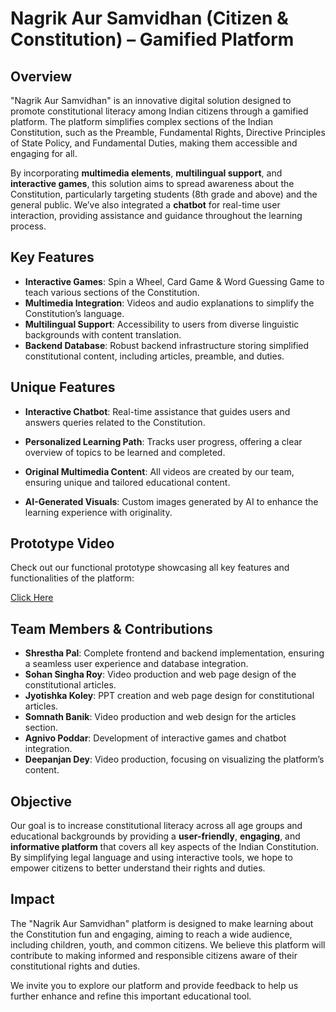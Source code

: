 # Nagrik Aur Samvidhan (Citizen & Constitution) – Gamified Platform

## Overview

"Nagrik Aur Samvidhan" is an innovative digital solution designed to promote constitutional literacy among Indian citizens through a gamified platform. The platform simplifies complex sections of the Indian Constitution, such as the Preamble, Fundamental Rights, Directive Principles of State Policy, and Fundamental Duties, making them accessible and engaging for all.

By incorporating **multimedia elements**, **multilingual support**, and **interactive games**, this solution aims to spread awareness about the Constitution, particularly targeting students (8th grade and above) and the general public. We’ve also integrated a **chatbot** for real-time user interaction, providing assistance and guidance throughout the learning process.

## Key Features

- **Interactive Games**: Spin a Wheel, Card Game & Word Guessing Game to teach various sections of the Constitution.
- **Multimedia Integration**: Videos and audio explanations to simplify the Constitution’s language.
- **Multilingual Support**: Accessibility to users from diverse linguistic backgrounds with content translation.
- **Backend Database**: Robust backend infrastructure storing simplified constitutional content, including articles, preamble, and duties.

## Unique Features

- **Interactive Chatbot**: Real-time assistance that guides users and answers queries related to the Constitution.
  
- **Personalized Learning Path**: Tracks user progress, offering a clear overview of topics to be learned and completed.

- **Original Multimedia Content**: All videos are created by our team, ensuring unique and tailored educational content.

- **AI-Generated Visuals**: Custom images generated by AI to enhance the learning experience with originality.


## Prototype Video

Check out our functional prototype showcasing all key features and functionalities of the platform:

[Click Here](https://drive.google.com/file/d/1Xni9PBSxna76x1btva-xYIsXIeiJ5lTa/view?usp=sharing)

## Team Members & Contributions

- **Shrestha Pal**: Complete frontend and backend implementation, ensuring a seamless user experience and database integration.
- **Sohan Singha Roy**: Video production and web page design of the constitutional articles.
- **Jyotishka Koley**: PPT creation and web page design for constitutional articles.
- **Somnath Banik**: Video production and web design for the articles section.
- **Agnivo Poddar**: Development of interactive games and chatbot integration.
- **Deepanjan Dey**: Video production, focusing on visualizing the platform’s content.

## Objective

Our goal is to increase constitutional literacy across all age groups and educational backgrounds by providing a **user-friendly**, **engaging**, and **informative platform** that covers all key aspects of the Indian Constitution. By simplifying legal language and using interactive tools, we hope to empower citizens to better understand their rights and duties.

## Impact

The "Nagrik Aur Samvidhan" platform is designed to make learning about the Constitution fun and engaging, aiming to reach a wide audience, including children, youth, and common citizens. We believe this platform will contribute to making informed and responsible citizens aware of their constitutional rights and duties.

We invite you to explore our platform and provide feedback to help us further enhance and refine this important educational tool.
